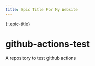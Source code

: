 ```yaml
---
title: Epic Title For My Website
---
```

{:.epic-title}
# github-actions-test

A repository to test github actions
